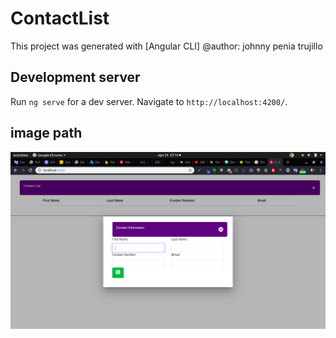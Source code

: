 # ContactList

This project was generated with [Angular CLI]
@author: johnny penia trujillo

## Development server

Run `ng serve` for a dev server. Navigate to `http://localhost:4200/`.

## image path

<img src="image/Screenshot from 2019-08-25 23-14-15.png">

